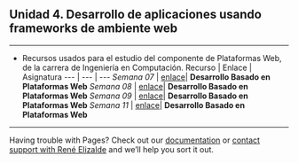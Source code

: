 ## Unidad 4. Desarrollo de aplicaciones usando frameworks de ambiente web

---

* Recursos usados para el estudio del componente de Plataformas Web, de la carrera de Ingeniería en Computación.
 Recurso | Enlace | Asignatura
--- | --- | ---
*Semana 07* | [enlace](https://plataformasweb-p-aa2022.github.io/recursos/semana07)| **Desarrollo Basado en Plataformas Web**
*Semana 08* | [enlace](https://plataformasweb-p-aa2022.github.io/recursos/semana08)| **Desarrollo Basado en Plataformas Web**
*Semana 09* | [enlace](https://plataformasweb-p-aa2022.github.io/recursos/semana09)| **Desarrollo Basado en Plataformas Web**
*Semana 11* | [enlace](https://plataformasweb-p-aa2022.github.io/recursos/semana1)| **Desarrollo Basado en Plataformas Web**
---
Having trouble with Pages? Check out our [documentation](https://github.com/PlataformasWeb-P-AA2022/recursos) or [contact support with René Elizalde](https://twitter/reroes) and we’ll help you sort it out.
